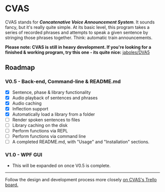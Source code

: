 # CVAS

CVAS stands for ***Concatenative Voice Announcement System***. It sounds fancy, but it's really quite simple.
At its basic level, this program takes a series of recorded phrases and attempts to speak a given sentence by stringing those phrases together. Think: automatic train announcements.

**Please note: CVAS is still in heavy development.
If you're looking for a finished & working program, try this one - its quite nice:** [jaboles/DVA5](https://github.com/jaboles/DVA5)
## Roadmap

### V0.5 - Back-end, Command-line & README.md
 - [x] Sentence, phase & library functionality
 - [x] Audio playback of sentences and phrases
 - [x] Audio caching
 - [x] Inflection support
 - [x] Automatically load a library from a folder
 - [ ] Render spoken sentences to files
 - [ ] Library caching on the disk
 - [ ] Perform functions via REPL
 - [ ] Perform functions via command line
 - [ ] A completed README.md, with "Usage" and "Installation" sections.

### V1.0 - WPF GUI
- This will be expanded on once V0.5 is complete.

***
Follow the design and development process more closely [on CVAS's Trello board.](https://trello.com/b/Z1Bclmuy/cvas)
